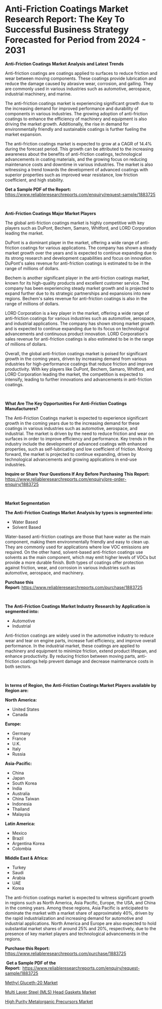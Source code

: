 <p><h1>Anti-Friction Coatings Market Research Report: The Key To Successful Business Strategy Forecasted for Period from 2024 - 2031</h1></p><p><strong>Anti-Friction Coatings Market Analysis and Latest Trends</strong></p>
<p><p>Anti-friction coatings are coatings applied to surfaces to reduce friction and wear between moving components. These coatings provide lubrication and reduce the damage caused by abrasive wear, corrosion, and galling. They are commonly used in various industries such as automotive, aerospace, industrial machinery, and marine.</p><p>The anti-friction coatings market is experiencing significant growth due to the increasing demand for improved performance and durability of components in various industries. The growing adoption of anti-friction coatings to enhance the efficiency of machinery and equipment is also driving the market growth. Additionally, the rise in demand for environmentally friendly and sustainable coatings is further fueling the market expansion.</p><p>The anti-friction coatings market is expected to grow at a CAGR of 14.4% during the forecast period. This growth can be attributed to the increasing awareness about the benefits of anti-friction coatings, technological advancements in coating materials, and the growing focus on reducing maintenance costs and downtime in various industries. The market is also witnessing a trend towards the development of advanced coatings with superior properties such as improved wear resistance, low friction coefficient, and high stability.</p></p>
<p><strong>Get a Sample PDF of the Report:&nbsp;</strong> <a href="https://www.reliableresearchreports.com/enquiry/request-sample/1883725">https://www.reliableresearchreports.com/enquiry/request-sample/1883725</a></p>
<p>&nbsp;</p>
<p><strong>Anti-Friction Coatings Major Market Players</strong></p>
<p><p>The global anti-friction coatings market is highly competitive with key players such as DuPont, Bechem, Samaro, Whitford, and LORD Corporation leading the market. </p><p>DuPont is a dominant player in the market, offering a wide range of anti-friction coatings for various applications. The company has shown a steady market growth over the years and is expected to continue expanding due to its strong research and development capabilities and focus on innovation. DuPont's sales revenue for anti-friction coatings is estimated to be in the range of millions of dollars.</p><p>Bechem is another significant player in the anti-friction coatings market, known for its high-quality products and excellent customer service. The company has been experiencing steady market growth and is projected to expand further due to its strategic partnerships and expansions into new regions. Bechem's sales revenue for anti-friction coatings is also in the range of millions of dollars.</p><p>LORD Corporation is a key player in the market, offering a wide range of anti-friction coatings for various industries such as automotive, aerospace, and industrial applications. The company has shown strong market growth and is expected to continue expanding due to its focus on technological advancements and continuous product innovation. LORD Corporation's sales revenue for anti-friction coatings is also estimated to be in the range of millions of dollars.</p><p>Overall, the global anti-friction coatings market is poised for significant growth in the coming years, driven by increasing demand from various industries for high-performance coatings that reduce friction and improve productivity. With key players like DuPont, Bechem, Samaro, Whitford, and LORD Corporation leading the market, the competition is expected to intensify, leading to further innovations and advancements in anti-friction coatings.</p></p>
<p>&nbsp;</p>
<p><strong>What Are The Key Opportunities For Anti-Friction Coatings Manufacturers?</strong></p>
<p><p>The Anti-Friction Coatings market is expected to experience significant growth in the coming years due to the increasing demand for these coatings in various industries such as automotive, aerospace, and industrial. The market is driven by the need to reduce friction and wear on surfaces in order to improve efficiency and performance. Key trends in the industry include the development of advanced coatings with enhanced properties, such as self-lubricating and low coefficient of friction. Moving forward, the market is projected to continue expanding, driven by technological advancements and growing applications in end-use industries.</p></p>
<p><strong>Inquire or Share Your Questions If Any Before Purchasing This Report:</strong> <a href="https://www.reliableresearchreports.com/enquiry/pre-order-enquiry/1883725">https://www.reliableresearchreports.com/enquiry/pre-order-enquiry/1883725</a></p>
<p>&nbsp;</p>
<p><strong>Market Segmentation</strong></p>
<p><strong>The Anti-Friction Coatings Market Analysis by types is segmented into:</strong></p>
<p><ul><li>Water Based</li><li>Solvent Based</li></ul></p>
<p><p>Water-based anti-friction coatings are those that have water as the main component, making them environmentally friendly and easy to clean up. They are commonly used for applications where low VOC emissions are required. On the other hand, solvent-based anti-friction coatings use solvents as the main component, which may emit higher levels of VOCs but provide a more durable finish. Both types of coatings offer protection against friction, wear, and corrosion in various industries such as automotive, aerospace, and machinery.</p></p>
<p><strong>Purchase this Report:&nbsp;</strong><a href="https://www.reliableresearchreports.com/purchase/1883725">https://www.reliableresearchreports.com/purchase/1883725</a></p>
<p>&nbsp;</p>
<p><strong>The Anti-Friction Coatings Market Industry Research by Application is segmented into:</strong></p>
<p><ul><li>Automotive</li><li>Industrial</li></ul></p>
<p><p>Anti-friction coatings are widely used in the automotive industry to reduce wear and tear on engine parts, increase fuel efficiency, and improve overall performance. In the industrial market, these coatings are applied to machinery and equipment to minimize friction, extend product lifespan, and enhance productivity. By reducing friction between moving parts, anti-friction coatings help prevent damage and decrease maintenance costs in both sectors.</p></p>
<p>&nbsp;</p>
<p><strong>In terms of Region, the Anti-Friction Coatings Market Players available by Region are:</strong></p>
<p>
    <p> <strong> North America: </strong>
        <ul>
            <li>United States</li>
            <li>Canada</li>
        </ul>
        </p> 
    <p> <strong> Europe: </strong>
        <ul>
            <li>Germany</li>
            <li>France</li>
            <li>U.K.</li>
            <li>Italy</li>
            <li>Russia</li>
        </ul>
        </p> 
    <p> <strong> Asia-Pacific: </strong>
        <ul>
            <li>China</li>
            <li>Japan</li>
            <li>South Korea</li>
            <li>India</li>
            <li>Australia</li>
            <li>China Taiwan</li>
            <li>Indonesia</li>
            <li>Thailand</li>
            <li>Malaysia</li>
        </ul>
        </p> 
    <p> <strong> Latin America: </strong>
        <ul>
            <li>Mexico</li>
            <li>Brazil</li>
            <li>Argentina Korea</li>
            <li>Colombia</li>
        </ul>
        </p> 
    <p> <strong> Middle East & Africa: </strong>
        <ul>
            <li>Turkey</li>
            <li>Saudi</li>
            <li>Arabia</li>
            <li>UAE</li>
            <li>Korea</li>
        </ul>
    </p>
    </p>
<p><p>The anti-friction coatings market is expected to witness significant growth in regions such as North America, Asia Pacific, Europe, the USA, and China in the coming years. Among these regions, Asia Pacific is anticipated to dominate the market with a market share of approximately 40%, driven by the rapid industrialization and increasing demand for automotive and industrial applications. North America and Europe are also expected to hold substantial market shares of around 25% and 20%, respectively, due to the presence of key market players and technological advancements in the regions.</p></p>
<p><strong>Purchase this Report: </strong><a href="https://www.reliableresearchreports.com/purchase/1883725">https://www.reliableresearchreports.com/purchase/1883725</a></p>
<p>&nbsp;<strong>Get a Sample PDF of the Report:&nbsp;&nbsp;</strong><a href="https://www.reliableresearchreports.com/enquiry/request-sample/1883725">https://www.reliableresearchreports.com/enquiry/request-sample/1883725</a></p>
<p><strong></strong></p>
<p><p><a href="https://github.com/angelajermaine/Market-Research-Report-List-2/blob/main/methyl-gluceth-20-market.md">Methyl Gluceth-20 Market</a></p><p><a href="https://github.com/shotows/Market-Research-Report-List-1/blob/main/multi-layer-steel-mls-head-gaskets-market.md">Multi Layer Steel (MLS) Head Gaskets Market</a></p><p><a href="https://github.com/beatblasta/Market-Research-Report-List-2/blob/main/high-purity-metalorganic-precursors-market.md">High Purity Metalorganic Precursors Market</a></p></p>